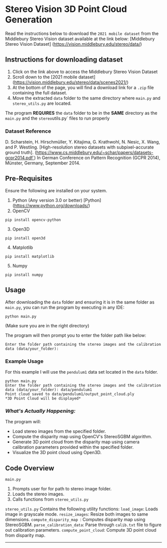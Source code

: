 # **Stereo Vision 3D Point Cloud Generation**

Read the instructions below to download the `2021 mobile dataset` from the Middlebury Stereo Vision dataset available at the link below:
[Middlebury Stereo Vision Dataset] (https://vision.middlebury.edu/stereo/data/)

## **Instructions for downloading dataset**
1. Click on the link above to access the Middlebury Stereo Vision Dataset
2. Scroll down to the [2021 mobile dataset] (https://vision.middlebury.edu/stereo/data/scenes2021/)
3. At the bottom of the page, you will find a download link for a `.zip` file containing the full dataset. 
4. Move the extracted `data` folder to the same directory where `main.py` and `stereo_utils.py` are located.

The program **REQUIRES** the `data` folder to be in the **SAME** directory as the `main.py` and the `stereo`utils.py` files to run properly

### Dataset Reference
D. Scharstein, H. Hirschmüller, Y. Kitajima, G. Krathwohl, N. Nesic, X. Wang, and P. Westling. [High-resolution stereo datasets with subpixel-accurate ground truth]. (https://www.cs.middlebury.edu/~schar/papers/datasets-gcpr2014.pdf`)
In German Conference on Pattern Recognition (GCPR 2014), Münster, Germany, September 2014.

## Pre-Requisites
Ensure the following are installed on your system.
1. Python (Any version 3.0 or better)
[Python] (https://www.python.org/downloads/)
2. OpenCV
```
pip install opencv-python
```
3. Open3D
```
pip install open3d
```
4. Matplotlib
```
pip install matplotlib
```
5. Numpy
```
pip install numpy
```

## Usage
After downloading the `data` folder and ensuring it is in the same folder as `main.py`, you can run the program by executing in any IDE:
```
python main.py
```
(Make sure you are in the right directory)

The program will then prompt you to enter the folder path like below:
```
Enter the folder path containing the stereo images and the calibration data (data/your_folder): 
```

### **Example Usage**
For this example I will use the `pendulum1` data set located in the `data` folder.
```
python main.py
Enter the folder path containing the stereo images and the calibration data (data/your_folder): data/pendulum1
Point cloud saved to data/pendulum1/output_point_cloud.ply
*3D Point Cloud will be displayed*
```

### _What's Actually Happening:_
The program will:
 - Load stereo images from the specified folder.
 - Compute the disparity map using OpenCV's StereoSGBM algorithm.
 - Generate 3D point cloud from the disparity map using camera calibration parameters provided within the specified folder.
 - Visualize the 3D point cloud using Open3D.

## Code Overview
`main.py`
1. Prompts user for for path to stereo image folder.
2. Loads the stereo images.
3. Calls functions from `stereo_utils.py`
  
`stereo_utils.py`
Contains the following utility functions:
`load_image`: Loads image in grayscale mode.
`resize_images`: Resize both images to same dimensions.
`compute_disparity_map `: Computes disparity map using StereoSGBM.
`parse_calibration_data`: Parse through `calib.txt` file to figure out calibration parameters.
`compute_point_cloud`: Compute 3D point cloud from disparity map.

________________________________________________________________________________________________________________________________________________________________________
